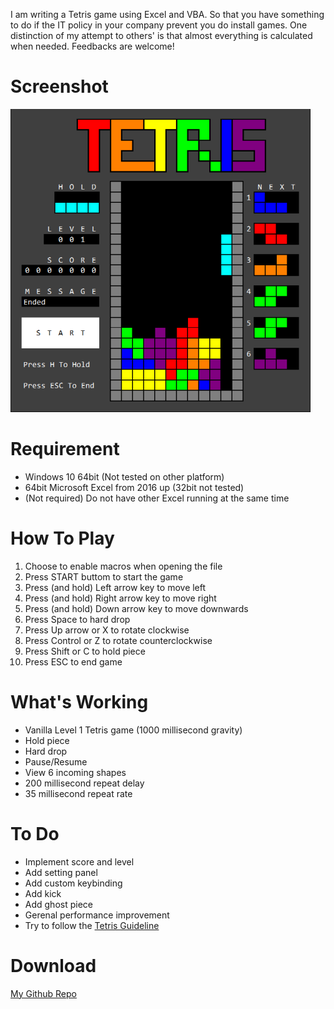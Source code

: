 I am writing a Tetris game using Excel and VBA.
So that you have something to do if the IT policy in your company prevent you do install games.
One distinction of my attempt to others' is that almost everything is calculated when needed.
Feedbacks are welcome!

# Screenshot
![Screenshot](https://raw.githubusercontent.com/yipinghuang1991/VBA-Tetris/main/src/screenshot.png)

# Requirement
* Windows 10 64bit (Not tested on other platform)
* 64bit Microsoft Excel from 2016 up (32bit not tested)
* (Not required) Do not have other Excel running at the same time

# How To Play
 1. Choose to enable macros when opening the file
 2. Press START buttom to start the game
 3. Press (and hold) Left arrow key to move left
 4. Press (and hold) Right arrow key to move right
 5. Press (and hold) Down arrow key to move downwards
 6. Press Space to hard drop
 7. Press Up arrow or X to rotate clockwise
 8. Press Control or Z to rotate counterclockwise
 9. Press Shift or C to hold piece
10. Press ESC to end game

# What's Working
* Vanilla Level 1 Tetris game (1000 millisecond gravity)
* Hold piece
* Hard drop
* Pause/Resume
* View 6 incoming shapes
* 200 millisecond repeat delay
* 35 millisecond repeat rate

# To Do
* Implement score and level
* Add setting panel
* Add custom keybinding
* Add kick
* Add ghost piece
* Gerenal performance improvement
* Try to follow the [Tetris Guideline](https://tetris.fandom.com/wiki/Tetris_Guideline)

# Download
[My Github Repo](https://github.com/yipinghuang1991/VBA-Tetris)